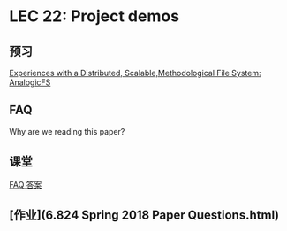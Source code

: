 # LEC 22: Project demos

## 预习

[Experiences with a Distributed, Scalable,Methodological File System: AnalogicFS](katabi-analogicfs.pdf)

## FAQ

Why are we reading this paper?

## 课堂

[FAQ 答案](analogicfs-faq.txt)

## [作业](6.824 Spring 2018 Paper Questions.html)